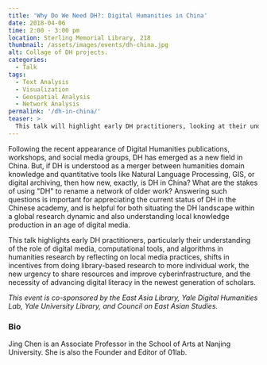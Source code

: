 ```yaml
---
title: 'Why Do We Need DH?: Digital Humanities in China'
date: 2018-04-06
time: 2:00 - 3:00 pm
location: Sterling Memorial Library, 218
thumbnail: /assets/images/events/dh-china.jpg
alt: Collage of DH projects.
categories:
  - Talk
tags:
  - Text Analysis
  - Visualization
  - Geospatial Analysis
  - Network Analysis
permalink: '/dh-in-china/'
teaser: >
  This talk will highlight early DH practitioners, looking at their understanding of the role of digital media, computational tools, and algorithms in humanities research.
---
```

Following the recent appearance of Digital Humanities publications, workshops, and social media groups, DH has emerged as a new field in China. But, if DH is understood as a merger between humanities domain knowledge and
quantitative tools like Natural Language Processing, GIS, or digital archiving, then how new, exactly, is DH in China? What are the stakes of using "DH" to rename a network of older work? Answering such questions is important for appreciating the current status of DH in the Chinese academy, and is helpful for both situating the DH landscape within a global research dynamic and also understanding local knowledge production in an age of digital media.

This talk highlights early DH practitioners, particularly their understanding of the role of digital media, computational tools, and algorithms in humanities research by reflecting on local media practices, shifts in incentives from doing library-based research to more individual work, the new urgency to share resources and improve cyberinfrastructure, and the necessity of advancing digital literacy in the newest generation of scholars.

*This event is co-sponsored by the East Asia Library, Yale Digital Humanities Lab, Yale University Library, and Council on East Asian Studies.*

### Bio
Jing Chen is an Associate Professor in the School of Arts at Nanjing University. She is also the Founder and Editor of 01lab.
